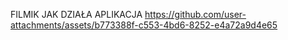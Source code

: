 
FILMIK JAK DZIAŁA APLIKACJA
https://github.com/user-attachments/assets/b773388f-c553-4bd6-8252-e4a72a9d4e65


